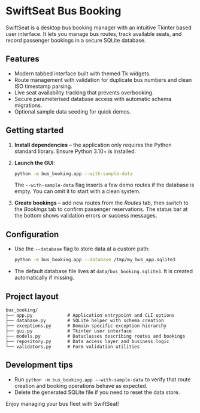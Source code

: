 # SwiftSeat Bus Booking

SwiftSeat is a desktop bus booking manager with an intuitive Tkinter based user interface. It lets you manage bus routes, track available seats, and record passenger bookings in a secure SQLite database.

## Features

- Modern tabbed interface built with themed Tk widgets.
- Route management with validation for duplicate bus numbers and clean ISO timestamp parsing.
- Live seat availability tracking that prevents overbooking.
- Secure parameterised database access with automatic schema migrations.
- Optional sample data seeding for quick demos.

## Getting started

1. **Install dependencies** – the application only requires the Python standard library. Ensure Python 3.10+ is installed.
2. **Launch the GUI**:

   ```bash
   python -m bus_booking.app --with-sample-data
   ```

   The `--with-sample-data` flag inserts a few demo routes if the database is empty. You can omit it to start with a clean system.

3. **Create bookings** – add new routes from the *Routes* tab, then switch to the *Bookings* tab to confirm passenger reservations. The status bar at the bottom shows validation errors or success messages.

## Configuration

- Use the `--database` flag to store data at a custom path:

  ```bash
  python -m bus_booking.app --database /tmp/my_bus_app.sqlite3
  ```

- The default database file lives at `data/bus_booking.sqlite3`. It is created automatically if missing.

## Project layout

```
bus_booking/
├── app.py             # Application entrypoint and CLI options
├── database.py        # SQLite helper with schema creation
├── exceptions.py      # Domain-specific exception hierarchy
├── gui.py             # Tkinter user interface
├── models.py          # Dataclasses describing routes and bookings
├── repository.py      # Data access layer and business logic
└── validators.py      # Form validation utilities
```

## Development tips

- Run `python -m bus_booking.app --with-sample-data` to verify that route creation and booking operations behave as expected.
- Delete the generated SQLite file if you need to reset the data store.

Enjoy managing your bus fleet with SwiftSeat!
